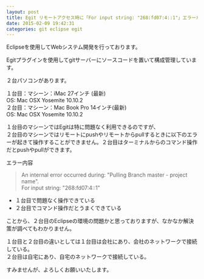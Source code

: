 ```yaml
---
layout: post
title: Egit リモートアクセス時に「For input string: "268:fd07:4::1"」エラーが発生してしまいます
date: 2015-02-09 19:42:31
categories: git eclipse egit
---
```

<p>Eclipseを使用してWebシステム開発を行っております。</p>

<p>Egitプラグインを使用してgitサーバーにソースコードを置いて構成管理しています。</p>

<p>２台パソコンがあります。</p>

<p>１台目：マシーン：iMac 27インチ (最新)<br>
OS: Mac OSX Yosemite 10.10.2<br>
２台目：マシーン：Mac Book Pro 14インチ(最新)<br>
OS: Mac OSX Yosemite 10.10.2</p>

<p>１台目のマシーンではEgitは特に問題なく利用できるのですが、<br>
２台目のマシーンではリモートにpushやリモートからpullするときに以下のエラーが起きて操作することができません。２台目はターミナルからのコマンド操作だとpushやpullができます。</p>

<p>エラー内容</p>

<blockquote>
  <p>An internal error occurred during: "Pulling Branch master - project name".<br>
  For input string: "268:fd07:4::1"</p>
</blockquote>

<ul>
<li>１台目で問題なく操作できている</li>
<li>２台目でコマンド操作だとうまくできている</li>
</ul>

<p>ことから、２台目のEclipseの環境の問題かと思っておりますが、なかなか解決策が調べてもわかりません。</p>

<p>１台目と２台目の違いとしては１台目は会社にあり、会社のネットワークで接続している。<br>
２台目は自宅にあり、自宅のネットワークで接続している。</p>

<p>すみませんが、よろしくお願いいたします。</p>
